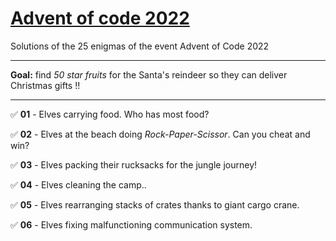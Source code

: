 # [Advent of code 2022](https://adventofcode.com/2022)
Solutions of the 25 enigmas of the event Advent of Code 2022

---
**Goal:** find _50 star fruits_ for the Santa's reindeer so they can deliver Christmas gifts !!

---

✅ **01** - Elves carrying food. Who has most food?

✅ **02** - Elves at the beach doing _Rock-Paper-Scissor_. Can you cheat and win?

✅ **03** - Elves packing their rucksacks for the jungle journey!

✅ **04** - Elves cleaning the camp..

✅ **05** - Elves rearranging stacks of crates thanks to giant cargo crane.

✅ **06** - Elves fixing malfunctioning communication system.
